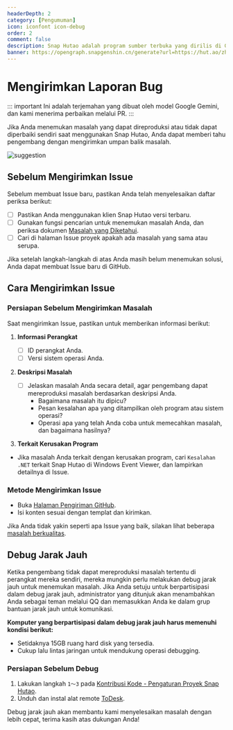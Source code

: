 ```yaml
---
headerDepth: 2
category: [Pengumuman]
icon: iconfont icon-debug
order: 2
comment: false
description: Snap Hutao adalah program sumber terbuka yang dirilis di GitHub, dan kami juga menggunakan fitur GitHub Issues untuk mengumpulkan umpan balik masalah. Anda dapat mengirimkan laporan masalah melalui GitHub Issues.
banner: https://opengraph.snapgenshin.cn/generate?url=https://hut.ao/zh/statements/bug-report.html
---
```


# Mengirimkan Laporan Bug

::: important
Ini adalah terjemahan yang dibuat oleh model Google Gemini, dan kami menerima perbaikan melalui PR.
:::

Jika Anda menemukan masalah yang dapat direproduksi atau tidak dapat diperbaiki sendiri saat menggunakan Snap Hutao, Anda dapat memberi tahu pengembang dengan mengirimkan umpan balik masalah.

![suggestion](https://img.alicdn.com/imgextra/i3/1797064093/O1CN01jXBMbe1g6du15k9kx_!!1797064093.jpg_.webp)

## Sebelum Mengirimkan Issue

Sebelum membuat Issue baru, pastikan Anda telah menyelesaikan daftar periksa berikut:

- [ ] Pastikan Anda menggunakan klien Snap Hutao versi terbaru.
- [ ] Gunakan fungsi pencarian untuk menemukan masalah Anda, dan periksa dokumen [Masalah yang Diketahui](../advanced/known-issue.md).
- [ ] Cari di halaman Issue proyek apakah ada masalah yang sama atau serupa.

Jika setelah langkah-langkah di atas Anda masih belum menemukan solusi, Anda dapat membuat Issue baru di GitHub.

## Cara Mengirimkan Issue

### Persiapan Sebelum Mengirimkan Masalah

Saat mengirimkan Issue, pastikan untuk memberikan informasi berikut:

1. **Informasi Perangkat**

   - [ ] ID perangkat Anda.
   - [ ] Versi sistem operasi Anda.

2. **Deskripsi Masalah**

   - [ ] Jelaskan masalah Anda secara detail, agar pengembang dapat mereproduksi masalah berdasarkan deskripsi Anda.
     - Bagaimana masalah itu dipicu?
     - Pesan kesalahan apa yang ditampilkan oleh program atau sistem operasi?
     - Operasi apa yang telah Anda coba untuk memecahkan masalah, dan bagaimana hasilnya?

3. **Terkait Kerusakan Program**

- Jika masalah Anda terkait dengan kerusakan program, cari `Kesalahan .NET` terkait Snap Hutao di Windows Event Viewer, dan lampirkan detailnya di Issue.

### Metode Mengirimkan Issue

- Buka [Halaman Pengiriman GitHub](https://github.com/DGP-Studio/Snap.Hutao/issues/new/choose).
- Isi konten sesuai dengan templat dan kirimkan.

Jika Anda tidak yakin seperti apa Issue yang baik, silakan lihat beberapa [masalah berkualitas](https://github.com/DGP-Studio/Snap.Hutao/issues?q=is%3Aissue%20label%3A%E4%BC%98%E8%B4%A8%E9%97%AE%E9%A2%98).

## Debug Jarak Jauh

Ketika pengembang tidak dapat mereproduksi masalah tertentu di perangkat mereka sendiri, mereka mungkin perlu melakukan debug jarak jauh untuk menemukan masalah. Jika Anda setuju untuk berpartisipasi dalam debug jarak jauh, administrator yang ditunjuk akan menambahkan Anda sebagai teman melalui QQ dan memasukkan Anda ke dalam grup bantuan jarak jauh untuk komunikasi.

**Komputer yang berpartisipasi dalam debug jarak jauh harus memenuhi kondisi berikut:**

- Setidaknya 15GB ruang hard disk yang tersedia.
- Cukup lalu lintas jaringan untuk mendukung operasi debugging.

### Persiapan Sebelum Debug

1. Lakukan langkah `1～3` pada [Kontribusi Kode - Pengaturan Proyek Snap Hutao](../development/contribute.md#设置-snaphutao-项目).
2. Unduh dan instal alat remote [ToDesk](https://www.todesk.com/download.html).

Debug jarak jauh akan membantu kami menyelesaikan masalah dengan lebih cepat, terima kasih atas dukungan Anda!
